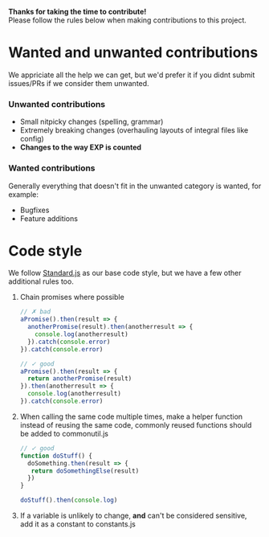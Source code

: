 **Thanks for taking the time to contribute!**  
Please follow the rules below when making contributions to this project.

# Wanted and unwanted contributions
We appriciate all the help we can get, but we'd prefer it if you didnt submit issues/PRs if we consider them unwanted.

### Unwanted contributions
- Small nitpicky changes (spelling, grammar)
- Extremely breaking changes (overhauling layouts of integral files like config)
- **Changes to the way EXP is counted**

### Wanted contributions
Generally everything that doesn't fit in the unwanted category is wanted, for example:
- Bugfixes
- Feature additions

# Code style
We follow [Standard.js](https://standardjs.com/) as our base code style, but we have a few other additional rules too.

1. Chain promises where possible
    ```js
    // ✗ bad
    aPromise().then(result => {
      anotherPromise(result).then(anotherresult => {
        console.log(anotherresult)
      }).catch(console.error)
    }).catch(console.error)
    ```
    ```js
    // ✓ good
    aPromise().then(result => {
      return anotherPromise(result)
    }).then(anotherresult => {
      console.log(anotherresult)
    }).catch(console.error)
    ```
2. When calling the same code multiple times, make a helper function instead of reusing the same code, commonly reused functions should be added to commonutil.js
    ```js
    // ✓ good
    function doStuff() {
      doSomething.then(result => {
       return doSomethingElse(result)
      })
    }
    
    doStuff().then(console.log)
    ```
3. If a variable is unlikely to change, **and** can't be considered sensitive, add it as a constant to constants.js

